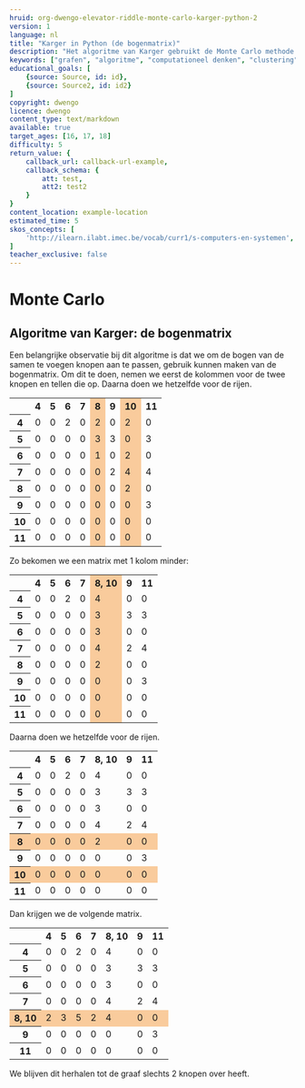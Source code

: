 ```yaml
---
hruid: org-dwengo-elevator-riddle-monte-carlo-karger-python-2
version: 1
language: nl
title: "Karger in Python (de bogenmatrix)"
description: "Het algoritme van Karger gebruikt de Monte Carlo methode om tot een oplosing te komen."
keywords: ["grafen", "algoritme", "computationeel denken", "clustering", "datastructuur", "monte carlo", "python", "karger"]
educational_goals: [
    {source: Source, id: id}, 
    {source: Source2, id: id2}
]
copyright: dwengo
licence: dwengo
content_type: text/markdown
available: true
target_ages: [16, 17, 18]
difficulty: 5
return_value: {
    callback_url: callback-url-example,
    callback_schema: {
        att: test,
        att2: test2
    }
}
content_location: example-location
estimated_time: 5
skos_concepts: [
    'http://ilearn.ilabt.imec.be/vocab/curr1/s-computers-en-systemen', 
]
teacher_exclusive: false
---
```

# Monte Carlo

## Algoritme van Karger: de bogenmatrix

Een belangrijke observatie bij dit algoritme is dat we om de bogen van de samen te voegen knopen aan te passen, gebruik kunnen maken van de bogenmatrix. Om dit te doen, nemen we eerst de kolommen voor de twee knopen en tellen die op. Daarna doen we hetzelfde voor de rijen. 

<table>
  <tr>
    <th></th>
    <th>4</th>
    <th>5</th>
    <th>6</th>
    <th>7</th>
    <th style="background-color: #f9cb9c;">8</th>
    <th>9</th>
    <th style="background-color: #f9cb9c;">10</th>
    <th>11</th>
  </tr>
  <tr>
    <th>4</th>
    <td>0</td>
    <td>0</td>
    <td>2</td>
    <td>0</td>
    <td style="background-color: #f9cb9c;">2</td>
    <td>0</td>
    <td style="background-color: #f9cb9c;">2</td>
    <td>0</td>
  </tr>
  <tr>
    <th>5</th>
    <td>0</td>
    <td>0</td>
    <td>0</td>
    <td>0</td>
    <td style="background-color: #f9cb9c;">3</td>
    <td>3</td>
    <td style="background-color: #f9cb9c;">0</td>
    <td>3</td>
  </tr>
  <tr>
    <th>6</th>
    <td>0</td>
    <td>0</td>
    <td>0</td>
    <td>0</td>
    <td style="background-color: #f9cb9c;">1</td>
    <td>0</td>
    <td style="background-color: #f9cb9c;">2</td>
    <td>0</td>
  </tr>
  <tr>
    <th>7</th>
    <td>0</td>
    <td>0</td>
    <td>0</td>
    <td>0</td>
    <td style="background-color: #f9cb9c;">0</td>
    <td>2</td>
    <td style="background-color: #f9cb9c;">4</td>
    <td>4</td>
  </tr>
  <tr>
    <th>8</th>
    <td>0</td>
    <td>0</td>
    <td>0</td>
    <td>0</td>
    <td style="background-color: #f9cb9c;">0</td>
    <td>0</td>
    <td style="background-color: #f9cb9c;">2</td>
    <td>0</td>
  </tr>
  <tr>
    <th>9</th>
    <td>0</td>
    <td>0</td>
    <td>0</td>
    <td>0</td>
    <td style="background-color: #f9cb9c;">0</td>
    <td>0</td>
    <td style="background-color: #f9cb9c;">0</td>
    <td>3</td>
  </tr>
  <tr>
    <th>10</th>
    <td>0</td>
    <td>0</td>
    <td>0</td>
    <td>0</td>
    <td style="background-color: #f9cb9c;">0</td>
    <td>0</td>
    <td style="background-color: #f9cb9c;">0</td>
    <td>0</td>
  </tr>
  <tr>
    <th>11</th>
    <td>0</td>
    <td>0</td>
    <td>0</td>
    <td>0</td>
    <td style="background-color: #f9cb9c;">0</td>
    <td>0</td>
    <td style="background-color: #f9cb9c;">0</td>
    <td>0</td>
  </tr>
</table>

Zo bekomen we een matrix met 1 kolom minder:

<table>
  <tr>
    <th></th>
    <th>4</th>
    <th>5</th>
    <th>6</th>
    <th>7</th>
    <th style="background-color: #f9cb9c;">8, 10</th>
    <th>9</th>
    <th>11</th>
  </tr>
  <tr>
    <th>4</th>
    <td>0</td>
    <td>0</td>
    <td>2</td>
    <td>0</td>
    <td style="background-color: #f9cb9c;">4</td>
    <td>0</td>
    <td>0</td>
  </tr>
  <tr>
    <th>5</th>
    <td>0</td>
    <td>0</td>
    <td>0</td>
    <td>0</td>
    <td style="background-color: #f9cb9c;">3</td>
    <td>3</td>
    <td>3</td>
  </tr>
  <tr>
    <th>6</th>
    <td>0</td>
    <td>0</td>
    <td>0</td>
    <td>0</td>
    <td style="background-color: #f9cb9c;">3</td>
    <td>0</td>
    <td>0</td>
  </tr>
  <tr>
    <th>7</th>
    <td>0</td>
    <td>0</td>
    <td>0</td>
    <td>0</td>
    <td style="background-color: #f9cb9c;">4</td>
    <td>2</td>
    <td>4</td>
  </tr>
  <tr>
    <th>8</th>
    <td>0</td>
    <td>0</td>
    <td>0</td>
    <td>0</td>
    <td style="background-color: #f9cb9c;">2</td>
    <td>0</td>
    <td>0</td>
  </tr>
  <tr>
    <th>9</th>
    <td>0</td>
    <td>0</td>
    <td>0</td>
    <td>0</td>
    <td style="background-color: #f9cb9c;">0</td>
    <td>0</td>
    <td>3</td>
  </tr>
  <tr>
    <th>10</th>
    <td>0</td>
    <td>0</td>
    <td>0</td>
    <td>0</td>
    <td style="background-color: #f9cb9c;">0</td>
    <td>0</td>
    <td>0</td>
  </tr>
  <tr>
    <th>11</th>
    <td>0</td>
    <td>0</td>
    <td>0</td>
    <td>0</td>
    <td style="background-color: #f9cb9c;">0</td>
    <td>0</td>
    <td>0</td>
  </tr>
</table>

Daarna doen we hetzelfde voor de rijen.

<table>
  <tr>
    <th></th>
    <th>4</th>
    <th>5</th>
    <th>6</th>
    <th>7</th>
    <th>8, 10</th>
    <th>9</th>
    <th>11</th>
  </tr>
  <tr>
    <th>4</th>
    <td>0</td>
    <td>0</td>
    <td>2</td>
    <td>0</td>
    <td>4</td>
    <td>0</td>
    <td>0</td>
  </tr>
  <tr>
    <th>5</th>
    <td>0</td>
    <td>0</td>
    <td>0</td>
    <td>0</td>
    <td>3</td>
    <td>3</td>
    <td>3</td>
  </tr>
  <tr>
    <th>6</th>
    <td>0</td>
    <td>0</td>
    <td>0</td>
    <td>0</td>
    <td>3</td>
    <td>0</td>
    <td>0</td>
  </tr>
  <tr>
    <th>7</th>
    <td>0</td>
    <td>0</td>
    <td>0</td>
    <td>0</td>
    <td>4</td>
    <td>2</td>
    <td>4</td>
  </tr>
  <tr>
    <th style="background-color: #f9cb9c;">8</th>
    <td style="background-color: #f9cb9c;">0</td>
    <td style="background-color: #f9cb9c;">0</td>
    <td style="background-color: #f9cb9c;">0</td>
    <td style="background-color: #f9cb9c;">0</td>
    <td style="background-color: #f9cb9c;">2</td>
    <td style="background-color: #f9cb9c;">0</td>
    <td style="background-color: #f9cb9c;">0</td>
  </tr>
  <tr>
    <th>9</th>
    <td>0</td>
    <td>0</td>
    <td>0</td>
    <td>0</td>
    <td>0</td>
    <td>0</td>
    <td>3</td>
  </tr>
  <tr>
    <th style="background-color: #f9cb9c;">10</th>
    <td style="background-color: #f9cb9c;">0</td>
    <td style="background-color: #f9cb9c;">0</td>
    <td style="background-color: #f9cb9c;">0</td>
    <td style="background-color: #f9cb9c;">0</td>
    <td style="background-color: #f9cb9c;">0</td>
    <td style="background-color: #f9cb9c;">0</td>
    <td style="background-color: #f9cb9c;">0</td>
  </tr>
  <tr>
    <th>11</th>
    <td>0</td>
    <td>0</td>
    <td>0</td>
    <td>0</td>
    <td>0</td>
    <td>0</td>
    <td>0</td>
  </tr>
</table>

Dan krijgen we de volgende matrix.

<table>
  <tr>
    <th></th>
    <th>4</th>
    <th>5</th>
    <th>6</th>
    <th>7</th>
    <th>8, 10</th>
    <th>9</th>
    <th>11</th>
  </tr>
  <tr>
    <th>4</th>
    <td>0</td>
    <td>0</td>
    <td>2</td>
    <td>0</td>
    <td>4</td>
    <td>0</td>
    <td>0</td>
  </tr>
  <tr>
    <th>5</th>
    <td>0</td>
    <td>0</td>
    <td>0</td>
    <td>0</td>
    <td>3</td>
    <td>3</td>
    <td>3</td>
  </tr>
  <tr>
    <th>6</th>
    <td>0</td>
    <td>0</td>
    <td>0</td>
    <td>0</td>
    <td>3</td>
    <td>0</td>
    <td>0</td>
  </tr>
  <tr>
    <th>7</th>
    <td>0</td>
    <td>0</td>
    <td>0</td>
    <td>0</td>
    <td>4</td>
    <td>2</td>
    <td>4</td>
  </tr>
  <tr>
    <th style="background-color: #f9cb9c;">8, 10</th>
    <td style="background-color: #f9cb9c;">2</td>
    <td style="background-color: #f9cb9c;">3</td>
    <td style="background-color: #f9cb9c;">5</td>
    <td style="background-color: #f9cb9c;">2</td>
    <td style="background-color: #f9cb9c;">4</td>
    <td style="background-color: #f9cb9c;">0</td>
    <td style="background-color: #f9cb9c;">0</td>
  </tr>
  <tr>
    <th>9</th>
    <td>0</td>
    <td>0</td>
    <td>0</td>
    <td>0</td>
    <td>0</td>
    <td>0</td>
    <td>3</td>
  </tr>
  <tr>
    <th>11</th>
    <td>0</td>
    <td>0</td>
    <td>0</td>
    <td>0</td>
    <td>0</td>
    <td>0</td>
    <td>0</td>
  </tr>
</table>

We blijven dit herhalen tot de graaf slechts 2 knopen over heeft.
